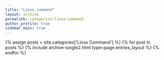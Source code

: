 ```yaml
---
title: "Linux_command"
layout: archive
permalink: categories/linux-command
author_profile: true
sidebar_main: true
---
```


{% assign posts = site.categories['Linux Command'] %}
{% for post in posts %} {% include archive-single2.html type=page.entries_layout %} {% endfor %}